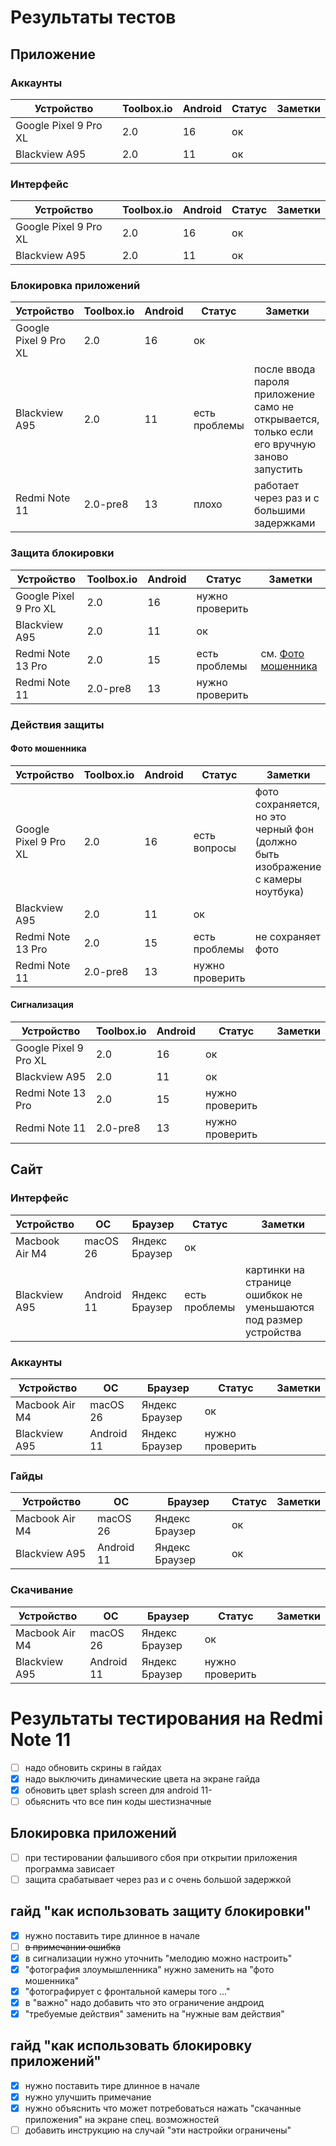 # Результаты тестов

## Приложение

### Аккаунты
| Устройство            | Toolbox.io | Android | Статус | Заметки |
|-----------------------|------------|---------|--------|---------|
| Google Pixel 9 Pro XL | 2.0        | 16      | ок     |         |
| Blackview A95         | 2.0        | 11      | ок     |         |

### Интерфейс
| Устройство            | Toolbox.io | Android | Статус | Заметки |
|-----------------------|------------|---------|--------|---------|
| Google Pixel 9 Pro XL | 2.0        | 16      | ок     |         |
| Blackview A95         | 2.0        | 11      | ок     |         |

### Блокировка приложений
| Устройство            | Toolbox.io | Android | Статус        | Заметки                                                                                     |
|-----------------------|------------|---------|---------------|---------------------------------------------------------------------------------------------|
| Google Pixel 9 Pro XL | 2.0        | 16      | ок            |                                                                                             |
| Blackview A95         | 2.0        | 11      | есть проблемы | после ввода пароля приложение само не открывается, только если его вручную заново запустить |
| Redmi Note 11         | 2.0-pre8   | 13      | плохо         | работает через раз и с большими задержками                                                  |

### Защита блокировки
| Устройство            | Toolbox.io | Android | Статус          | Заметки                               |
|-----------------------|------------|---------|-----------------|---------------------------------------|
| Google Pixel 9 Pro XL | 2.0        | 16      | нужно проверить |                                       |
| Blackview A95         | 2.0        | 11      | ок              |                                       |
| Redmi Note 13 Pro     | 2.0        | 15      | есть проблемы   | см. [Фото мошенника](#фото-мошенника) |
| Redmi Note 11         | 2.0-pre8   | 13      | нужно проверить |                                       |

### Действия защиты

#### Фото мошенника
| Устройство            | Toolbox.io | Android | Статус           | Заметки                                                                         |
|-----------------------|------------|---------|------------------|---------------------------------------------------------------------------------|
| Google Pixel 9 Pro XL | 2.0        | 16      | есть вопросы     | фото сохраняется, но это черный фон (должно быть изображение с камеры ноутбука) |
| Blackview A95         | 2.0        | 11      | ок               |                                                                                 |
| Redmi Note 13 Pro     | 2.0        | 15      | есть проблемы    | не сохраняет фото                                                               |
| Redmi Note 11         | 2.0-pre8   | 13      | нужно проверить  |                                                                                 |

#### Сигнализация
| Устройство            | Toolbox.io | Android | Статус          | Заметки |
|-----------------------|------------|---------|-----------------|---------|
| Google Pixel 9 Pro XL | 2.0        | 16      | ок              |         |
| Blackview A95         | 2.0        | 11      | ок              |         |
| Redmi Note 13 Pro     | 2.0        | 15      | нужно проверить |         |
| Redmi Note 11         | 2.0-pre8   | 13      | нужно проверить |         |

## Сайт

### Интерфейс
| Устройство     | ОС         | Браузер        | Статус        | Заметки                                                           |
|----------------|------------|----------------|---------------|-------------------------------------------------------------------|
| Macbook Air M4 | macOS 26   | Яндекс Браузер | ок            |                                                                   |
| Blackview A95  | Android 11 | Яндекс Браузер | есть проблемы | картинки на странице ошибкок не уменьшаются под размер устройства |

### Аккаунты
| Устройство     | ОС         | Браузер        | Статус          | Заметки |
|----------------|------------|----------------|-----------------|---------|
| Macbook Air M4 | macOS 26   | Яндекс Браузер | ок              |         |
| Blackview A95  | Android 11 | Яндекс Браузер | нужно проверить |         |

### Гайды
| Устройство     | ОС         | Браузер        | Статус | Заметки |
|----------------|------------|----------------|--------|---------|
| Macbook Air M4 | macOS 26   | Яндекс Браузер | ок     |         |
| Blackview A95  | Android 11 | Яндекс Браузер | ок     |         |

### Скачивание
| Устройство     | ОС         | Браузер        | Статус          | Заметки |
|----------------|------------|----------------|-----------------|---------|
| Macbook Air M4 | macOS 26   | Яндекс Браузер | ок              |         |
| Blackview A95  | Android 11 | Яндекс Браузер | нужно проверить |         |

# Результаты тестирования на Redmi Note 11

- [ ] надо обновить скрины в гайдах
- [x] надо выключить динамические цвета на экране гайда
- [x] обновить цвет splash screen для android 11-
- [ ] обьяснить что все пин коды шестизначные

## Блокировка приложений
- [ ] при тестировании фальшивого сбоя при открытии приложения программа
  зависает
- [ ] защита срабатывает через раз и с очень большой задержкой

## гайд "как использовать защиту блокировки"
- [x] нужно поставить тире длинное в начале
- [ ] ~~в примечании ошибка~~
- [x] в сигнализации нужно уточнить "мелодию можно настроить"
- [x] "фотография злоумышленника" нужно заменить на "фото мошенника"
- [x] "фотографирует с фронтальной камеры того ..."
- [x] в "важно" надо добавить что это ограничение андроид
- [x] "требуемые действия" заменить на "нужные вам действия"

## гайд "как использовать блокировку приложений"
- [x] нужно поставить тире длинное в начале
- [x] нужно улучшить примечание
- [x] нужно объяснить что может потребоваться нажать "скачанные приложения"
  на экране спец. возможностей
- [ ] добавить инструкцию на случай "эти настройки ограничены"
